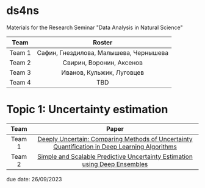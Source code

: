 # ds4ns
Materials for the Research Seminar "Data Analysis in Natural Science"


| Team  | Roster |
| :---: | :---: |
| Team 1  | Сафин, Гнездилова, Малышева, Чернышева |
| Team 2  | Свирин, Воронин, Аксенов  |
| Team 3  | Иванов, Кульжик, Луговцев  |
| Team 4  | TBD  |


# Topic 1: Uncertainty estimation #

| Team  | Paper |
| :---: | :---: |
| Team 1  | [Deeply Uncertain: Comparing Methods of Uncertainty Quantification in Deep Learning Algorithms](https://arxiv.org/abs/2004.10710) |
| Team 2  | [Simple and Scalable Predictive Uncertainty Estimation using Deep Ensembles](https://arxiv.org/abs/1612.01474)  |

due date: 26/09/2023


